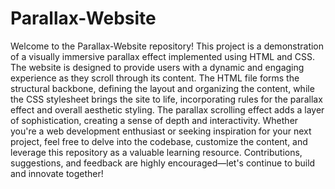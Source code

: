 # Parallax-Website
Welcome to the Parallax-Website repository! This project is a demonstration of a visually immersive parallax effect implemented using HTML and CSS. The website is designed to provide users with a dynamic and engaging experience as they scroll through its content. The HTML file forms the structural backbone, defining the layout and organizing the content, while the CSS stylesheet brings the site to life, incorporating rules for the parallax effect and overall aesthetic styling. The parallax scrolling effect adds a layer of sophistication, creating a sense of depth and interactivity. Whether you're a web development enthusiast or seeking inspiration for your next project, feel free to delve into the codebase, customize the content, and leverage this repository as a valuable learning resource. Contributions, suggestions, and feedback are highly encouraged—let's continue to build and innovate together!
